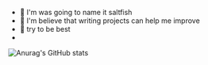 - 🔭 I'm was going to name it saltfish
- 🌱 I'm believe that writing projects can help me improve
- 👯 try to be best
-

![Anurag's GitHub stats](https://github-readme-stats.vercel.app/api?username=saltfile&show_icons=true&theme=tokyonight)
